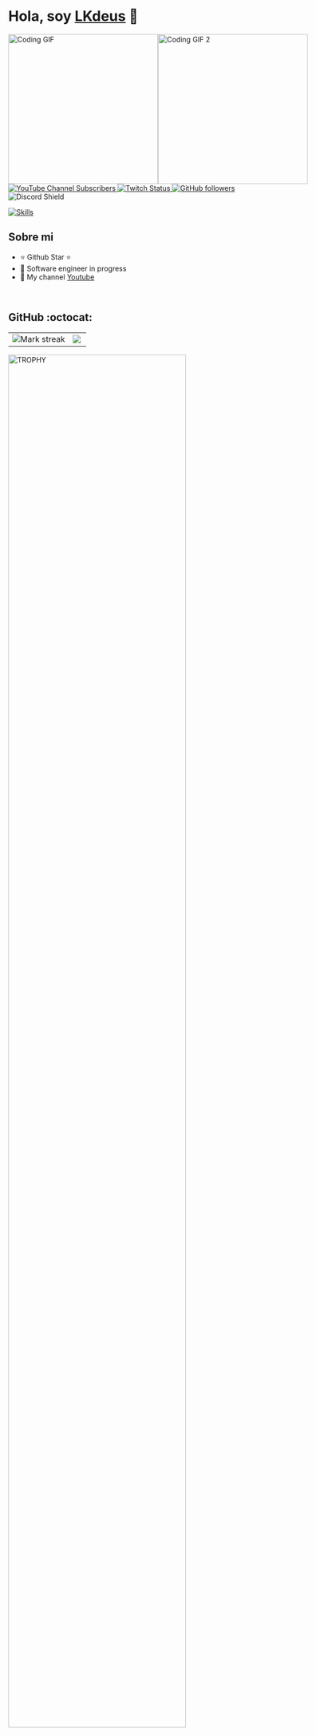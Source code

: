 <div align="left">
  <h1 align="left">Hola, soy <a href="">LKdeus</a> 👋</h1>
</div>

<div style="display: flex; justify-content: space-between;">
  <img max-width="500px" height="300px" src="https://cdn.dribbble.com/users/330915/screenshots/3587000/10_coding_dribbble.gif" alt="Coding GIF">
  <img max-width="500px" height="300px" src="https://i.gifer.com/8JIk.gif" alt="Coding GIF 2">
</div>

<div align="left">
  <a href="https://www.youtube.com/channel/UCf2BvyhYasYk2SkAxOOUmAQ">
    <img src="https://img.shields.io/youtube/channel/subscribers/UCIjEgHA1vatSR2K4rfcdNRg?style=social" alt="YouTube Channel Subscribers">
  </a>
  <a href="https://www.twitch.tv/lkjuanjoo">
    <img src="https://img.shields.io/twitch/status/aristidevs?style=social" alt="Twitch Status">
  </a>
  <a href="https://github.com/LKdeuS">
    <img src="https://img.shields.io/github/followers/arisguimera?style=social" alt="GitHub followers">
  </a>
  <img src="https://discordapp.com/api/guilds/807719549075980308/widget.png?style=shield" alt="Discord Shield">
</div>

<p align="left">
  <a href="https://skillicons.dev">
    <img src="https://skillicons.dev/icons?i=html,css,js,python,discord,github,mongodb,mysql,windows,vscode,php" alt="Skills">
  </a>
</p>

## Sobre mi

- ⭐ Github Star ⭐
- 📲 Software engineer in progress
- 🎥 My channel [Youtube](https://www.youtube.com/channel/UCf2BvyhYasYk2SkAxOOUmAQ)

<br>

<h2 align="left">GitHub :octocat:</h2>

<!--- stats & Trophy (start) -->

<p align="left">
  <!--- stats (start) -->
  <table>
    <tr>
      <td>
        <img title="🔥 Get streak stats for your profile at git.io/streak-stats" alt="Mark streak" src="https://github-readme-streak-stats.herokuapp.com/?user=LKdeuS&theme=dark&hide_border=false">
      </td>
      <td>
        <img align="left" src="https://github-readme-stats.anuraghazra1.vercel.app/api/top-langs/?username=LKdeuS&theme=dark&hide_border=false&no-bg=true&no-frame=true&langs_count=10">
      </td>
    </tr>
  </table>
  <!--- stats (end) -->
</p>

<!--- trophy (start) -->
<div align="left">
  <a href="https://github.com/ryo-ma/github-profile-trophy" title="Go to Source">
    <img align="left" width="84%" src="https://github-profile-trophy.vercel.app/?username=LKdeuS&theme=radical&row=1&column=7&margin-h=15&margin-w=5&no-bg=true" alt="TROPHY">
  </a>
</div>
<!--- trophy (end) -->
